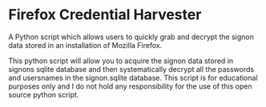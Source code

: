 # Firefox Credential Harvester

A Python script which allows users to quickly grab and decrypt the signon data stored in an installation of Mozilla Firefox.

This python script will allow you to acquire the signon data stored in signons sqlite database and then systematically decrypt all the passwords and usersnames in the signon.sqlite database. This script is for educational purposes only and I do not hold any responsibility for the use of this open source python script.
